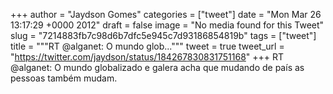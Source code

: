 
+++
author = "Jaydson Gomes"
categories = ["tweet"]
date = "Mon Mar 26 13:17:29 +0000 2012"
draft = false
image = "No media found for this Tweet"
slug = "7214883fb7c98d6b7dfc5e945c7d93186854819b"
tags = ["tweet"]
title = """RT @alganet: O mundo glob..."""
tweet = true
tweet_url = "https://twitter.com/jaydson/status/184267830831751168"
+++
RT @alganet: O mundo globalizado e galera acha que mudando de país as pessoas também mudam.
